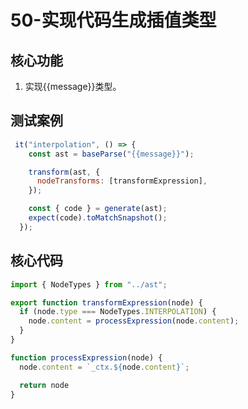 # 50-实现代码生成插值类型
## 核心功能
1. 实现{{message}}类型。

## 测试案例
```javascript
 it("interpolation", () => {
    const ast = baseParse("{{message}}");

    transform(ast, {
      nodeTransforms: [transformExpression],
    });

    const { code } = generate(ast);
    expect(code).toMatchSnapshot();
  });

```
## 核心代码
```javascript
import { NodeTypes } from "../ast";

export function transformExpression(node) {
  if (node.type === NodeTypes.INTERPOLATION) {
    node.content = processExpression(node.content);
  }
}

function processExpression(node) {
  node.content = `_ctx.${node.content}`;

  return node
}
```